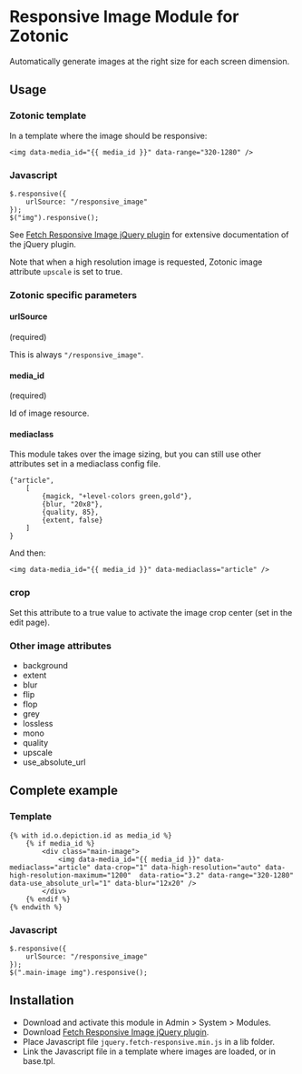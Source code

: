 # Responsive Image Module for Zotonic

Automatically generate images at the right size for each screen dimension.

## Usage

### Zotonic template

In a template where the image should be responsive:

    <img data-media_id="{{ media_id }}" data-range="320-1280" />


### Javascript

    $.responsive({
        urlSource: "/responsive_image"
    });
    $("img").responsive();


See [Fetch Responsive Image jQuery plugin](https://github.com/ArthurClemens/jquery-fetch-responsive-plugin) for extensive documentation of the jQuery plugin.

Note that when a high resolution image is requested, Zotonic image attribute `upscale` is set to true.


### Zotonic specific parameters

#### urlSource

(required) 

This is always `"/responsive_image"`.


#### media_id

(required) 

Id of image resource.

#### mediaclass

This module takes over the image sizing, but you can still use other attributes set in a mediaclass config file.

    {"article",
        [
            {magick, "+level-colors green,gold"},
            {blur, "20x8"},
            {quality, 85},
            {extent, false}
        ]
    }
    
And then:

    <img data-media_id="{{ media_id }}" data-mediaclass="article" />

### crop

Set this attribute to a true value to activate the image crop center (set in the edit page).

### Other image attributes

* background
* extent
* blur
* flip
* flop
* grey
* lossless
* mono
* quality
* upscale
* use_absolute_url

## Complete example

### Template

    {% with id.o.depiction.id as media_id %}
        {% if media_id %}
            <div class="main-image">
                <img data-media_id="{{ media_id }}" data-mediaclass="article" data-crop="1" data-high-resolution="auto" data-high-resolution-maximum="1200"  data-ratio="3.2" data-range="320-1280" data-use_absolute_url="1" data-blur="12x20" />
            </div>
        {% endif %}
    {% endwith %}
    
### Javascript

    $.responsive({
        urlSource: "/responsive_image"
    });
    $(".main-image img").responsive();

## Installation

* Download and activate this module in Admin > System > Modules.
* Download [Fetch Responsive Image jQuery plugin](https://github.com/ArthurClemens/jquery-fetch-responsive-plugin).
* Place Javascript file `jquery.fetch-responsive.min.js` in a lib folder.
* Link the Javascript file in a template where images are loaded, or in base.tpl.
